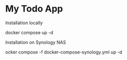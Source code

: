 # My Todo App

Installation locally

docker compose up -d


Installation on Synology NAS

ocker compose -f docker-compose-synology.yml up -d